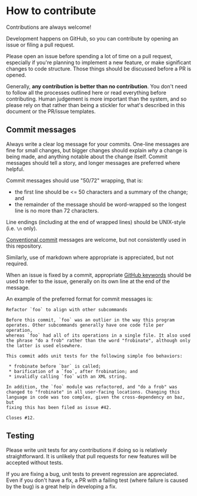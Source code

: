 # How to contribute

Contributions are always welcome!

Development happens on GitHub, so you can contribute by opening an issue or filing a pull request.

Please open an issue before spending a lot of time on a pull request, especially if you're planning to implement a new feature, or make significant changes to code structure. Those things should be discussed before a PR is opened.

Generally, **any contribution is better than no contribution**. You don't need to follow all the processes outlined here or read everything before contributing. Human judgement is more important than the system, and so please rely on that rather than being a stickler for what's described in this document or the PR/issue templates.

## Commit messages

Always write a clear log message for your commits. One-line messages are fine for small changes, but bigger changes should explain _why_ a change is being made, and anything notable about the change itself.
Commit messages should tell a story, and longer messages are preferred where helpful.

Commit messages should use "50/72" wrapping, that is:
 
 * the first line should be <= 50 characters and a summary of the change; and
 * the remainder of the message should be word-wrapped so the longest line is no more than 72 characters.

Line endings (including at the end of wrapped lines) should be UNIX-style (i.e. `\n` only). 

[Conventional commit](https://www.conventionalcommits.org/en/v1.0.0/) messages are welcome, but not consistently used in this repository.

Similarly, use of markdown where appropriate is appreciated, but not required.

When an issue is fixed by a commit, appropriate [GitHub keywords](https://docs.github.com/en/get-started/writing-on-github/working-with-advanced-formatting/using-keywords-in-issues-and-pull-requests) should be used to refer to the issue, generally on its own line at the end of the message.

An example of the preferred format for commit messages is:

```console
Refactor `foo` to align with other subcommands

Before this commit, `foo` was an outlier in the way this program
operates. Other subcommands generally have one code file per operation,
whereas `foo` had all of its operations in a single file. It also used
the phrase "do a frob" rather than the word "frobinate", although only
the latter is used elsewhere.

This commit adds unit tests for the following simple foo behaviors:

 * frobinate before `bar` is called;
 * barification of a `foo`, after frobination; and
 * invalidly calling `foo` with an XML string.

In addition, the `foo` module was refactored, and "do a frob" was
changed to "frobinate" in all user-facing locations. Changing this
language in code was too complex, given the cross-dependency on baz, but
fixing this has been filed as issue #42.

Closes #12.
```

## Testing

Please write unit tests for any contributions if doing so is relatively straightforward. It is unlikely that pull requests for new features will be accepted without tests.

If you are fixing a bug, unit tests to prevent regression are appreciated. Even if you don't have a fix, a PR with a failing test (where failure is caused by the bug) is a great help in developing a fix.
